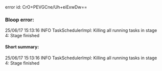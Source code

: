 error id: CrO+PEVGCne/Uh+eiExwDw==
### Bloop error:

25/06/17 15:13:16 INFO TaskSchedulerImpl: Killing all running tasks in stage 4: Stage finished
#### Short summary: 

25/06/17 15:13:16 INFO TaskSchedulerImpl: Killing all running tasks in stage 4: Stage finished